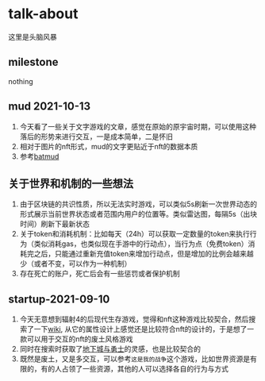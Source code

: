 # talk-about
这里是头脑风暴

## milestone
nothing

## mud 2021-10-13
1. 今天看了一些关于文字游戏的文章，感觉在原始的原宇宙时期，可以使用这种落后的形势来进行交互，一是成本简单，二是怀旧
2. 相对于图片的nft形式，mud的文字更贴近于nft的数据本质
3. 参考[batmud](https://www.bat.org/play/creation)

## 关于世界和机制的一些想法
1. 由于区块链的共识性质，所以无法实时游戏，可以类似5s刷新一次世界动态的形式展示当前世界状态或者范围内用户的位置等。类似雷达图，每隔5s（出块时间）刷新下最新状态
2. 关于token和消耗机制：比如每天（24h）可以获取一定数量的token来执行行为（类似消耗gas，也类似现在手游中的行动点），当行为点（免费token）消耗完之后，只能通过重新充值token来增加行动点，但是增加的比例会越来越少（或者不变，可以作为一种机制）
3. 存在死亡的账户，死亡后会有一些惩罚或者保护机制

## startup-2021-09-10
1. 今天无意想到辐射4的后现代生存游戏，觉得和nft这种游戏比较契合，然后搜索了一下[wiki](https://zh.wikipedia.org/wiki/%E7%95%B0%E5%A1%B5%E9%A4%98%E7%94%9F%E7%B3%BB%E5%88%97), 从它的属性设计上感觉还是比较符合nft的设计的，于是想了一款可以用于交互的nft的废土风格游戏
2. 同时在搜索时获取了[地下城与勇士](https://zh.wikipedia.org/wiki/%E9%BE%99%E4%B8%8E%E5%9C%B0%E4%B8%8B%E5%9F%8E#%E5%8A%9B%E9%87%8F%EF%BC%88Strength%EF%BC%8CSTR%EF%BC%89)的灵感，也是比较契合的
3. 既然是废土，又是多交互，可以参考`这是我的战争`这个游戏，比如世界资源是有限的，有的人占领了一些资源，其他的人可以选择各自的行为与方式
